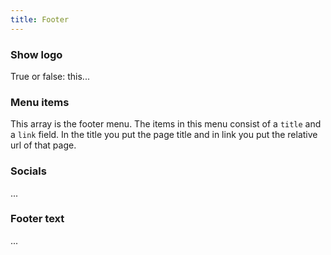 ```yaml
---
title: Footer
---
```


### Show logo

True or false: this...

### Menu items

This array is the footer menu. The items in this menu consist of a `title` and a `link` field. In the title you put the page title and in link you put the relative url of that page.

### Socials

...

### Footer text

...